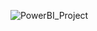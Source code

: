 ![PowerBI_Project](https://github.com/Arnav-Satija/Data_Professional_Survey/assets/70794929/7cf78783-23ab-491b-b790-3a4baf2d609a)
